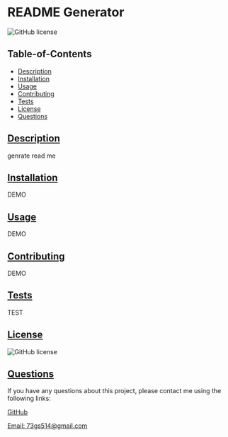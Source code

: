 # README Generator

  ![GitHub license](https://img.shields.io/badge/license-MIT-blue.svg)

  ## Table-of-Contents
  * [Description](#description)
  * [Installation](#installation)
  * [Usage](#usage)
  * [Contributing](#contributing)
  * [Tests](#tests)
  * [License](#license)
  * [Questions](#questions)

  ## [Description](#table-of-contents) 
  genrate read me

  ## [Installation](#table-of-contents) 
  DEMO
  
  ## [Usage](#table-of-contents) 
  DEMO

  ## [Contributing](#table-of-contents)
  DEMO

  ## [Tests](#table-of-contents)
  TEST

  ## [License](#table-of-contents)
  ![GitHub license](https://img.shields.io/badge/license-MIT-blue.svg)
  
  ## [Questions](#table-of-contents)

  If you have any questions about this project, please contact me using the following links:

  [GitHub](https://github.com/73gs514)

  [Email: 73gs514@gmail.com](mailto:73gs514@gmail.com)

